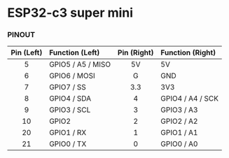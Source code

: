 # ESP32-c3 super mini
### PINOUT

| Pin (Left) | Function (Left)        | Pin (Right) | Function (Right)      |
|:----------:|:---------------------- |:-----------:|:----------------------|
| 5          | GPIO5 / A5 / MISO      | 5V          | 5V                    |
| 6          | GPIO6 / MOSI           | G           | GND                   |
| 7          | GPIO7 / SS             | 3.3         | 3V3                   |
| 8          | GPIO4 / SDA            | 4           | GPIO4 / A4 / SCK      |
| 9          | GPIO3 / SCL            | 3           | GPIO3 / A3            |
| 10         | GPIO2                  | 2           | GPIO2 / A2            |
| 20         | GPIO1 / RX             | 1           | GPIO1 / A1            |
| 21         | GPIO0 / TX             | 0           | GPIO0 / A0            |
